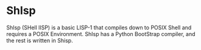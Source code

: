 # ShIsp
   ShIsp (SHell lISP) is a basic LISP-1 that compiles down to POSIX Shell and
requires a POSIX Environment. ShIsp has a Python BootStrap compiler, and the
rest is written in Shisp.

